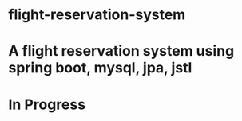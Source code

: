 # flight-reservation-system
# A flight reservation system using spring boot, mysql, jpa, jstl
# In Progress
